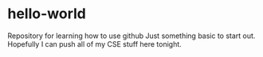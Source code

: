 # hello-world
Repository for learning how to use github
Just something basic to start out.
Hopefully I can push all of my CSE stuff here tonight.
